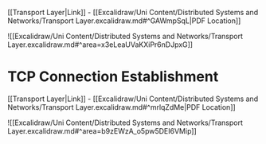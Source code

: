 [[Transport Layer|Link]] - [[Excalidraw/Uni Content/Distributed Systems and Networks/Transport Layer.excalidraw.md#^GAWmpSqL|PDF Location]]

![[Excalidraw/Uni Content/Distributed Systems and Networks/Transport Layer.excalidraw.md#^area=x3eLeaUVaKXiPr6nDJpxG]]

# TCP Connection Establishment

[[Transport Layer|Link]] - [[Excalidraw/Uni Content/Distributed Systems and Networks/Transport Layer.excalidraw.md#^mrlqZdMe|PDF Location]]

![[Excalidraw/Uni Content/Distributed Systems and Networks/Transport Layer.excalidraw.md#^area=b9zEWzA_o5pw5DEI6VMip]]

